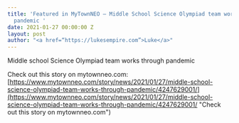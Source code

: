 ```yaml
---
title: 'Featured in MyTownNEO — Middle School Science Olympiad team works through
  pandemic '
date: 2021-01-27 00:00:00 Z
layout: post
author: "<a href=“https://lukesempire.com”>Luke</a>"
---
```


Middle school Science Olympiad team works through pandemic  
  
Check out this story on mytownneo.com: [https://www.mytownneo.com/story/news/2021/01/27/middle-school-science-olympiad-team-works-through-pandemic/4247629001/](https://www.mytownneo.com/story/news/2021/01/27/middle-school-science-olympiad-team-works-through-pandemic/4247629001/ "Check out this story on mytownneo.com")